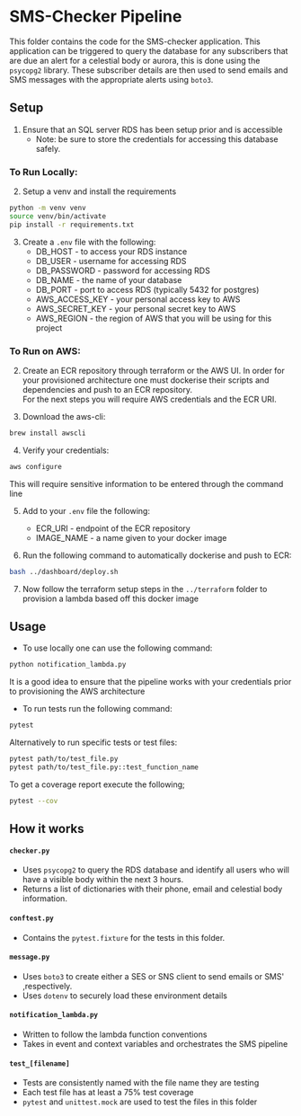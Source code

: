 # SMS-Checker Pipeline
This folder contains the code for the SMS-checker application. This application can be triggered to query the database for any subscribers that are due an alert for a celestial body or aurora, this is done using the `psycopg2` library. These subscriber details are then used to send emails and SMS messages with the appropriate alerts using `boto3`.

## Setup
1. Ensure that an SQL server RDS has been setup prior and is accessible
    - Note: be sure to store the credentials for accessing this database safely.

### To Run Locally:
2. Setup a venv and install the requirements
```bash
python -m venv venv
source venv/bin/activate
pip install -r requirements.txt
```
3. Create a `.env` file with the following:
    - DB_HOST - to access your RDS instance
    - DB_USER - username for accessing RDS
    - DB_PASSWORD - password for accessing RDS
    - DB_NAME - the name of your database
    - DB_PORT - port to access RDS (typically 5432 for postgres)
    - AWS_ACCESS_KEY - your personal access key to AWS
    - AWS_SECRET_KEY - your personal secret key to AWS
    - AWS_REGION - the region of AWS that you will be using for this project

### To Run on AWS:

2. Create an ECR repository through terraform or the AWS UI.
In order for your provisioned architecture one must dockerise their scripts and dependencies and push to an ECR repository.  
For the next steps you will require AWS credentials and the ECR URI.

3. Download the aws-cli:
```bash
brew install awscli
```
4. Verify your credentials:
```bash
aws configure
```
This will require sensitive information to be entered through the command line

5. Add to your `.env` file the following:
    - ECR_URI - endpoint of the ECR repository
    - IMAGE_NAME - a name given to your docker image

6. Run the following command to automatically dockerise and push to ECR:
```bash
bash ../dashboard/deploy.sh
```
7. Now follow the terraform setup steps in the `../terraform` folder to provision a lambda based off this docker image

## Usage
- To use locally one can use the following command:
```bash
python notification_lambda.py
```
It is a good idea to ensure that the pipeline works with your credentials prior to provisioning the AWS architecture

- To run tests run the following command:
```bash
pytest
```
Alternatively to run specific tests or test files:
```bash
pytest path/to/test_file.py
pytest path/to/test_file.py::test_function_name
```
To get a coverage report execute the following;
```bash
pytest --cov
```

## How it works
#### `checker.py`
- Uses `psycopg2` to query the RDS database and identify all users who will have a visible body within the next 3 hours.
- Returns a list of dictionaries with their phone, email and celestial body information.
#### `conftest.py`
- Contains the `pytest.fixture` for the tests in this folder.
#### `message.py`
- Uses `boto3` to create either a SES or SNS client to send emails or SMS' ,respectively.
- Uses `dotenv` to securely load these environment details
#### `notification_lambda.py`
- Written to follow the lambda function conventions
- Takes in event and context variables and orchestrates the SMS pipeline
#### `test_[filename]`
- Tests are consistently named with the file name they are testing
- Each test file has at least a 75% test coverage
- `pytest` and `unittest.mock` are used to test the files in this folder